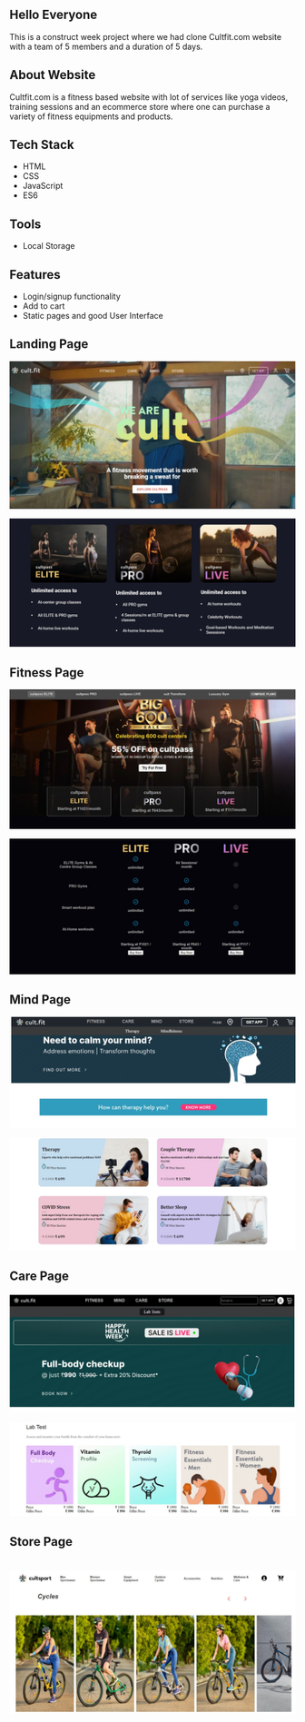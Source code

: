 ## Hello Everyone

This is a construct week project where we had clone Cultfit.com website with a team of 5 members and a duration of 5 days.

## About Website

Cultfit.com is a fitness based website with lot of services like yoga videos, training sessions and an ecommerce store where one can purchase a variety of fitness equipments and products.

## Tech Stack

- HTML
- CSS
- JavaScript
- ES6

## Tools

- Local Storage

## Features

- Login/signup functionality
- Add to cart
- Static pages and good User Interface

## Landing Page

![Landing Image 1](Images/landing1.jpg)

![Landing Image 2](Images/landing2.jpg)

## Fitness Page

![Fitness](Images/fitness.jpg)

![Fitness 2](Images/fitness2.jpg)

## Mind Page

![Mind Page 1](Images/mind1.jpg)

![Mind Page 2](Images/mind2.jpg)

## Care Page

![Care Page 1](Images/care1.jpg)

![Care Page 2](Images/care2.jpg)

## Store Page

# ![Store Page](Images/store.jpg)
